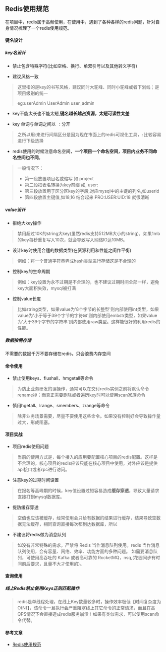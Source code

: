 <!--
 * @Description: 
 * @Version: Beta1.0
 * @Author: 【B站&公众号】Rong姐姐好可爱
 * @Date: 2020-12-06 21:44:22
 * @LastEditors: 【B站&公众号】Rong姐姐好可爱
 * @LastEditTime: 2020-12-06 21:44:22
-->

## Redis使用规范

在项目中，redis属于高频使用，在使用中，遇到了各种各样的redis问题，针对自身情况梳理了一个redis使用规范。

#### 键名设计

##### key名设计

- 禁止包含特殊字符(比如空格、换行、单双引号以及其他转义字符)

- 建议风格一致
> 这里指的是key的书写风格，建议同时大驼峰、同时小驼峰或者下划线；是项目级别的统一
> 
> eg:userAdmin  UserAdmin user_admin


- key不能太长也不能太短,**键名越长越占资源，太短可读性太差**

- key 单词与单词之间以` ：`分开

> 之所以用:来进行间隔区分是因为现在市面上的redis可视化工具，`:`比较容易进行下级选择

- redis使用的时候注意命名空间，**一个项目一个命名空间，项目内业务不同命名空间也不同**。

> 一般情况下：
> - 第一段放置项目名或缩写 如 project
> - 第二段把表名转换为key前缀 如, user:
> - 第三段放置用于区分区key的字段,对应mysql中的主键的列名,如userid
> - 第四段放置主键值,如18,16
> 结合起来  PRO:USER:UID:18  就很清晰

##### value设计

- 拒绝大key操作

>禁用超过10K的string大key(虽然redis支持512MB大小的string)，如果1mb的key每秒重复写入10次，就会导致写入网络IO达10MB。
 

- 设计key时使用合适的数据类型(在资源利用和性能之间作平衡)
  
> 例如：将一个普通字符串弄成hash类型进行存储这是不合理的
- 控制key的生命周期

> 例如：key设置为永不过期是不合理的，也不建议过期时间全部一样，避免key大面积失效，mysql被打满


- 控制value长度

>比如string类型，如果value为'8个字节的长整型'则内部使用int类型，如果value为'小于等于39个字节的字符串'则内部使用embstr类型，如果value为'大于39个字节的字符串'则内部使用raw类型。这样能很好的利用redis的性能。

##### 数据按需存储

不需要的数据千万不要存储在redis，只会浪费内存空间


#### 命令使用

- 禁止使用keys、flushall、hmgetall等命令
> 为防止业务研发的误操作，通常可以在交付redis实例之前将默认命令rename掉；而真正需要删除或者遍历key时可以使用scan家族命令
- 慎用hgetall、lrange、smembers、zrange等命令
> 除非业务场景需要，尽量不要使用这些命令。如果没有控制好会导致操作量过大，形成阻塞。

#### 项目实战
- 项目redis使用问题

>当前的使用方式是，每个接入的应用要配置核心项目的redis配置。这样是不合理的，核心项目的redis应该只能在核心项目中使用，对外应该是提供api接口或者rpc进行访问。


- 注意key的过期时间设置

> 在报名等高峰期的时候，key值设置过短容易造成**缓存穿透**，导致大量请求直接打到mysql数据库。

- 提防缓存穿透

> 空值也应该被缓存，经常使用会只给有数据的结果进行缓存，结果导致空数据无法缓存，相同查询直接每次都到达数据库，所以



- 不建议将redis做为消息队列

> 如没有非常特殊的需求，严禁将 Redis 当作消息队列使用。redis 当作消息队列使用，会有容量、网络、效率、功能方面的多种问题。
如需要消息队列，可使用高吞吐的 Kafka 或者高可靠的 RocketMQ，nsq,(花园同步有时间前后要求，且量不大才使用的)。

#### 查询使用

##### 线上Redis禁止使用Keys正则匹配操作

>redis是单线程处理，在线上Key数量较多时，操作效率极低【时间复杂度为O(N)】，该命令一旦执行会严重阻塞线上其它命令的正常请求，而且在高QPS情况下会直接造成redis服务崩溃！如果有类似需求，可以使用scan命令代替。


#### 参考文章

- [Redis使用规范](https://my.oschina.net/kenblog/blog/3196207)
